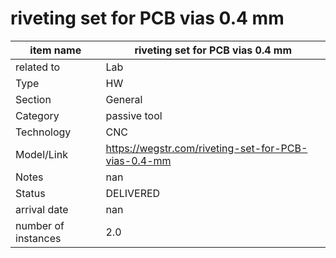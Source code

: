 
# riveting set for PCB vias 0.4 mm

| item name | riveting set for PCB vias 0.4 mm |
| -------- | -------- | 
| related to | Lab | 
| Type | HW | 
| Section | General | 
| Category | passive tool |
| Technology | CNC |
| Model/Link | https://wegstr.com/riveting-set-for-PCB-vias-0.4-mm |
| Notes | nan |
| Status | DELIVERED |
| arrival date | nan |
| number of instances | 2.0 | 
        